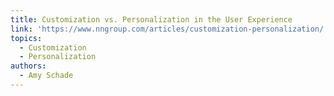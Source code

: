 ```yaml
---
title: Customization vs. Personalization in the User Experience
link: 'https://www.nngroup.com/articles/customization-personalization/'
topics:
  - Customization
  - Personalization
authors:
  - Amy Schade
---
```


